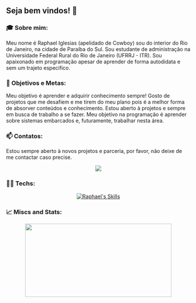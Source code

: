 ## Seja bem vindos! 🚀

### 🎓 Sobre mim:

  Meu nome é Raphael Iglesias (apelidado de Cowboy) sou do interior do Rio de Janeiro, na cidade de Paraíba do Sul. Sou estudante de administração na Universidade Federal Rural do Rio de Janeiro (UFRRJ - ITR). Sou apaixonado em programação apesar de aprender de forma autodidata e sem um trajeto especifico.

### 🎯 Objetivos e Metas:

  Meu objetivo é aprender e adquirir conhecimento sempre! Gosto de projetos que me desafiem e me tirem do meu plano pois é a melhor forma de absorver conteúdos e conhecimento.
  Estou aberto à projetos e sempre em busca de trabalho a se fazer.
  Meu objetivo na programação é aprender sobre sistemas embarcados e, futuramente, trabalhar nesta área.

### 📫 Contatos: 

Estou sempre aberto à novos projetos e parceria, por favor, não deixe de me contactar caso precise.
<p align="center">
  <a href="https://br.linkedin.com/in/raphael-pedroso-662297238" alt="Linkedin">
    <img src="https://img.shields.io/badge/LinkedIn-0077B5?style=for-the-badge&logo=linkedin&logoColor=white" />
  </a>
</p>
  

### 👨‍💻 Techs:

<p align="center">
  <a href="https://skillicons.dev">
    <img src="https://skillicons.dev/icons?i=cs,py,html,mysql,vscode" alt="Raphael's Skills"/>
  </a>
</p>

### 📈 Miscs and Stats:

<div align="center">
  <a href="https://github.com/thundercowboy">
  <img height="200em" img width="400em" src="https://github-readme-stats.vercel.app/api/top-langs/?username=thundercowboy&layout=compact&langs_count=7&theme=dracula"/>
</div>
